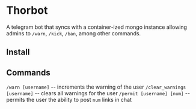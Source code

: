 # Thorbot

A telegram bot that syncs with a container-ized mongo instance allowing admins to `/warn`, `/kick`, `/ban`, among other commands.

## Install


## Commands
`/warn [username]` -- increments the warning of the user
`/clear_warnings [username]` -- clears all warnings for the user
`/permit [username] [num]` -- permits the user the ability to post `num` links in chat
